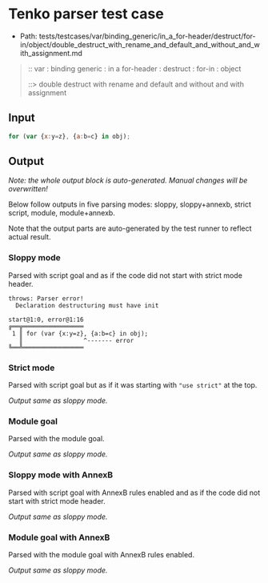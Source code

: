 # Tenko parser test case

- Path: tests/testcases/var/binding_generic/in_a_for-header/destruct/for-in/object/double_destruct_with_rename_and_default_and_without_and_with_assignment.md

> :: var : binding generic : in a for-header : destruct : for-in : object
>
> ::> double destruct with rename and default and without and with assignment

## Input

`````js
for (var {x:y=z}, {a:b=c} in obj);
`````

## Output

_Note: the whole output block is auto-generated. Manual changes will be overwritten!_

Below follow outputs in five parsing modes: sloppy, sloppy+annexb, strict script, module, module+annexb.

Note that the output parts are auto-generated by the test runner to reflect actual result.

### Sloppy mode

Parsed with script goal and as if the code did not start with strict mode header.

`````
throws: Parser error!
  Declaration destructuring must have init

start@1:0, error@1:16
╔══╦═════════════════
 1 ║ for (var {x:y=z}, {a:b=c} in obj);
   ║                 ^------- error
╚══╩═════════════════

`````

### Strict mode

Parsed with script goal but as if it was starting with `"use strict"` at the top.

_Output same as sloppy mode._

### Module goal

Parsed with the module goal.

_Output same as sloppy mode._

### Sloppy mode with AnnexB

Parsed with script goal with AnnexB rules enabled and as if the code did not start with strict mode header.

_Output same as sloppy mode._

### Module goal with AnnexB

Parsed with the module goal with AnnexB rules enabled.

_Output same as sloppy mode._
